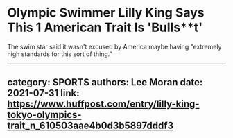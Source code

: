# Olympic Swimmer Lilly King Says This 1 American Trait Is 'Bulls**t'

The swim star said it wasn't excused by America maybe having "extremely high standards for this sort of thing."

---
category: SPORTS
authors: Lee Moran
date: 2021-07-31
link: https://www.huffpost.com/entry/lilly-king-tokyo-olympics-trait_n_610503aae4b0d3b5897dddf3
---
